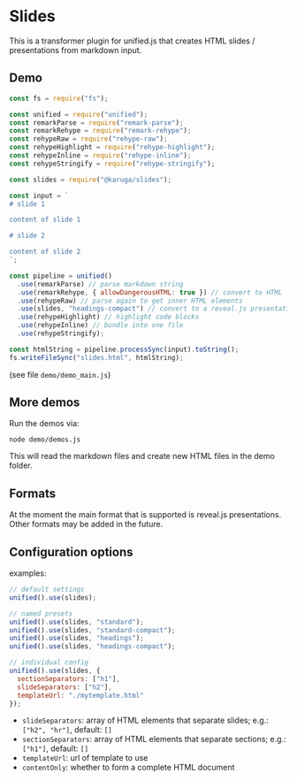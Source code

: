 # Slides

This is a transformer plugin for unified.js that creates HTML slides / presentations from markdown input.

## Demo

```js
const fs = require("fs");

const unified = require("unified");
const remarkParse = require("remark-parse");
const remarkRehype = require("remark-rehype");
const rehypeRaw = require("rehype-raw");
const rehypeHighlight = require("rehype-highlight");
const rehypeInline = require("rehype-inline");
const rehypeStringify = require("rehype-stringify");

const slides = require("@karuga/slides");

const input = `
# slide 1

content of slide 1

# slide 2

content of slide 2
`;

const pipeline = unified()
  .use(remarkParse) // parse markdown string
  .use(remarkRehype, { allowDangerousHTML: true }) // convert to HTML
  .use(rehypeRaw) // parse again to get inner HTML elements
  .use(slides, "headings-compact") // convert to a reveal.js presentation (slides are delimited by headings)
  .use(rehypeHighlight) // highlight code blocks
  .use(rehypeInline) // bundle into one file
  .use(rehypeStringify);

const htmlString = pipeline.processSync(input).toString();
fs.writeFileSync("slides.html", htmlString);
```

(see file `demo/demo_main.js`)

## More demos

Run the demos via:

```
node demo/demos.js
```

This will read the markdown files and create new HTML files in the demo folder.

## Formats

At the moment the main format that is supported is reveal.js presentations. Other formats may be added in the future.

## Configuration options

examples:

```js
// default settings
unified().use(slides);

// named presets
unified().use(slides, "standard");
unified().use(slides, "standard-compact");
unified().use(slides, "headings");
unified().use(slides, "headings-compact");

// individual config
unified().use(slides, {
  sectionSeparators: ["h1"],
  slideSeparators: ["h2"],
  templateUrl: "./mytemplate.html"
});
```

- `slideSeparators`: array of HTML elements that separate slides; e.g.: `["h2", "hr"]`, default: `[]`
- `sectionSeparators`: array of HTML elements that separate sections; e.g.: `["h1"]`, default: `[]`
- `templateUrl`: url of template to use
- `contentOnly`: whether to form a complete HTML document
